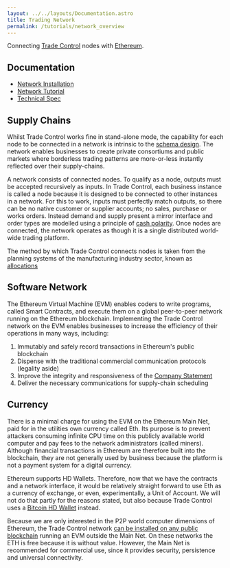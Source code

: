 ```yaml
---
layout: ../../layouts/Documentation.astro
title: Trading Network
permalink: /tutorials/network_overview
---
```


Connecting [Trade Control](https://github.com/tradecontrol/sqlnode) nodes with [Ethereum](https://eth.wiki).

## Documentation

- [Network Installation](./installing-network)
- [Network Tutorial](./network)
- [Technical Spec](https://github.com/tradecontrol/network/blob/master/docs/tc_network_spec.md)
 
## Supply Chains

Whilst Trade Control works fine in stand-alone mode, the capability for each node to be connected in a network is intrinsic to the [schema design](https://github.com/tradecontrol/sqlnode). The network enables businesses to create private consortiums and public markets where borderless trading patterns are more-or-less instantly reflected over their supply-chains.

A network consists of connected nodes. To qualify as a node, outputs must be accepted recursively as inputs. In Trade Control, each business instance is called a node because it is designed to be connected to other instances in a network. For this to work, inputs must perfectly match outputs, so there can be no native customer or supplier accounts; no sales, purchase or works orders. Instead demand and supply present a mirror interface and order types are modelled using a principle of [cash polarity](./cash-codes#cash-polarity).  Once nodes are connected, the network operates as though it is a single distributed world-wide trading platform.

The method by which Trade Control connects nodes is taken from the planning systems of the manufacturing industry sector, known as [allocations](./network#finally)

## Software Network

The Ethereum Virtual Machine (EVM) enables coders to write programs, called Smart Contracts, and execute them on a global peer-to-peer network running on the Ethereum blockchain. Implementing the Trade Control network on the EVM enables businesses to increase the efficiency of their operations in many ways, including:

1. Immutably and safely record transactions in Ethereum's public blockchain
2. Dispense with the traditional commercial communication protocols (legality aside)
3. Improve the integrity and responsiveness of the [Company Statement](./manufacturing#company-statement)
3. Deliver the necessary communications for supply-chain scheduling

## Currency

There is a minimal charge for using the EVM on the Ethereum Main Net, paid for in the utilities own currency called Eth. Its purpose is to prevent attackers consuming infinite CPU time on this publicly available world computer and pay fees to the network administrators (called miners). Although financial transactions in Ethereum are therefore built into the blockchain, they are not generally used by business because the platform is not a payment system for a digital currency. 

Ethereum supports HD Wallets. Therefore, now that we have the contracts and a network interface, it would be relatively straight forward to use Eth as a currency of exchange, or even, experimentally, a Unit of Account. We will not do that partly for the reasons stated, but also because Trade Control uses a [Bitcoin HD Wallet](./bitcoin) instead.

Because we are only interested in the P2P world computer dimensions of Ethereum, the Trade Control network [can be installed on any public blockchain](./installing-network#public-network) running an EVM outside the Main Net.  On these networks the ETH is free because it is without value. However, the Main Net is recommended for commercial use, since it provides security, persistence and universal connectivity.


